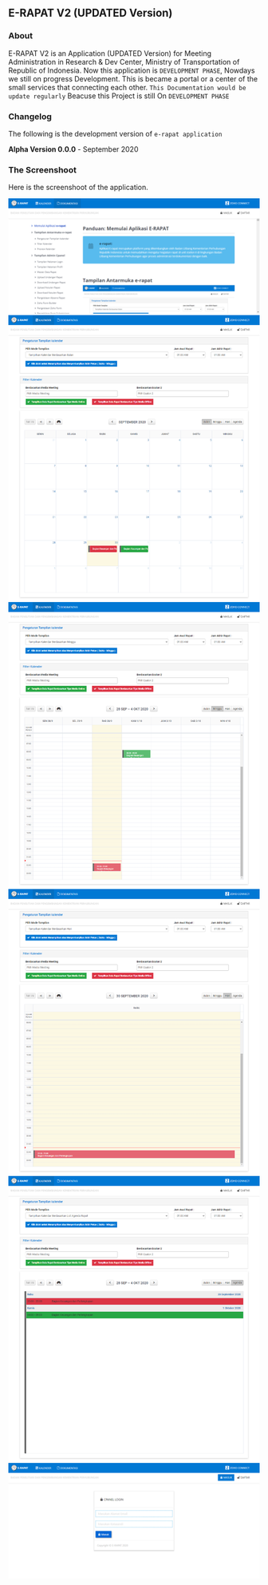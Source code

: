 ## E-RAPAT V2 (UPDATED Version)

### About

E-RAPAT V2 is an Application (UPDATED Version) for Meeting Administration in Research & Dev Center, Ministry of Transportation of Republic of Indonesia.
Now this application is `DEVELOPMENT PHASE`, Nowdays we still on progress Development.
This is became a portal or a center of the small services that connecting each other.
`This Documentation would be update regularly` Beacuse this Project is still On `DEVELOPMENT PHASE`

### Changelog

The following is the development version of `e-rapat application`

**Alpha Version 0.0.0** - September 2020

### The Screenshoot

Here is the screenshoot of the application.

![Documentation](captured/dokumentation.png "This is the Screenshoot")
![Calendar Month](captured/calendar_month.png "This is the Screenshoot")
![Calendar Week](captured/calendar_week.png "This is the Screenshoot")
![Create Form Absen](captured/calendar_day.png "This is the Screenshoot")
![View Meeting](captured/calendar_list.png "This is the Screenshoot")
![View Login](captured/login.png "This is the Screenshoot")
